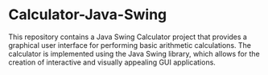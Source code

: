 # Calculator-Java-Swing
This repository contains a Java Swing Calculator project that provides a graphical user interface for performing basic arithmetic calculations. The calculator is implemented using the Java Swing library, which allows for the creation of interactive and visually appealing GUI applications.
